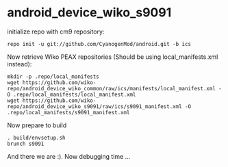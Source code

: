 android_device_wiko_s9091
=========================


initialize repo with cm9 repository:
	
	repo init -u git://github.com/CyanogenMod/android.git -b ics

Now retrieve Wiko PEAX repositories (Should be using local_manifests.xml instead):

	mkdir -p .repo/local_manifests
	wget https://github.com/wiko-repo/android_device_wiko_common/raw/ics/manifests/local_manifest.xml -O .repo/local_manifests/local_manifest.xml
	wget https://github.com/wiko-repo/android_device_wiko_s9091/raw/ics/s9091_manifest.xml -O .repo/local_manifests/s9091_manifest.xml

Now prepare to build

	. build/envsetup.sh
	brunch s9091

And there we are :). Now debugging time ...
